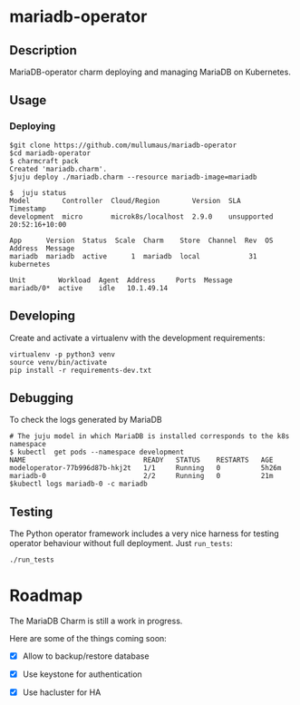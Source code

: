 # mariadb-operator

## Description

MariaDB-operator charm deploying and managing MariaDB on Kubernetes.

## Usage

### Deploying
    $git clone https://github.com/mullumaus/mariadb-operator
    $cd mariadb-operator
    $ charmcraft pack
    Created 'mariadb.charm'.
    $juju deploy ./mariadb.charm --resource mariadb-image=mariadb

    $  juju status
    Model        Controller  Cloud/Region        Version  SLA          Timestamp
    development  micro       microk8s/localhost  2.9.0    unsupported  20:52:16+10:00

    App      Version  Status  Scale  Charm    Store  Channel  Rev  OS          Address  Message
    mariadb  mariadb  active      1  mariadb  local            31  kubernetes           

    Unit        Workload  Agent  Address     Ports  Message
    mariadb/0*  active    idle   10.1.49.14        

## Developing

Create and activate a virtualenv with the development requirements:

    virtualenv -p python3 venv
    source venv/bin/activate
    pip install -r requirements-dev.txt

## Debugging
To check the logs generated by MariaDB

    # The juju model in which MariaDB is installed corresponds to the k8s namespace
    $ kubectl  get pods --namespace development
    NAME                             READY   STATUS    RESTARTS   AGE
    modeloperator-77b996d87b-hkj2t   1/1     Running   0          5h26m
    mariadb-0                        2/2     Running   0          21m
    $kubectl logs mariadb-0 -c mariadb

## Testing

The Python operator framework includes a very nice harness for testing
operator behaviour without full deployment. Just `run_tests`:

    ./run_tests

# Roadmap

The MariaDB Charm is still a work in progress.

Here are some of the things coming soon:

  - [x] Allow to backup/restore database
  - [x] Use keystone for authentication
  - [x] Use hacluster for HA
  